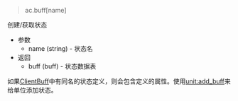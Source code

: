 > ac.buff[name]

创建/获取状态

* 参数
    + name (string) - 状态名
* 返回
    + buff (buff) - 状态数据表

如果[ClientBuff]中有同名的状态定义，则会包含定义的属性。使用[unit:add_buff]来给单位添加状态。

[ClientBuff]: 404
[unit:add_buff]: /ac/API/unit/add_buff
